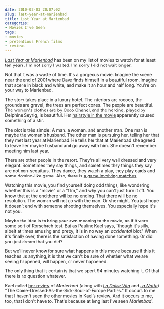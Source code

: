```yaml
---
date: 2010-02-03 20:07:02
slug: last-year-at-marienbad
title: Last Year at Marienbad
categories:
- Movies I've Seen
tags:
- movies
- pretentious French films
- reviews
---
```


[_Last Year at Marienbad_](https://www.imdb.com/title/tt0054632/) has been on my list of movies to watch for at least ten years. I'm not sorry I waited. I'm sorry I did not wait longer.


Not that it was a waste of time. It's a gorgeous movie. Imagine the scene near the end of 2001 where Dave finds himself in a beautiful room. Imagine that scene in black and white, and make it an hour and half long. You're on your way to Marienbad.

The story takes place in a  luxury hotel. The interiors are rococo, the grounds are gravel, the trees are perfect cones. The people are beautiful. The women's clothes are by [Coco Chanel](https://en.wikipedia.org/wiki/Coco_Chanel), and the heroine, played by Delphine Seyrig, is beautiful. Her [hairstyle in the movie](https://cinebeats.wordpress.com/2009/11/17/art-film-as-fashion-trend/) apparently caused something of a stir.


The plot is très simple: A man, a woman, and another man. One man is maybe the woman's husband. The other man is pursuing her, telling her that they met last year at Marienbad. He tells her that at Marienbad she agreed to leave her maybe husband and go away with him. She doesn't remember meeting him last year.

There are other people in the resort. They're all very well dressed and very elegant. Sometimes they say things, and sometimes they things they say are not non-sequiturs. They dance, they watch a play, they play cards and some domino-like game. Also, there is [a game involving matches](https://www.flashandmath.com/mathlets/more/nim/).

Watching this movie, you find yourself doing odd things, like wondering whether this is a "movie" or a "film," and why you can't just turn it off. You know that at the end there will be no ending. That there will be no resolution. The woman will not go with the man. Or she might. You just hope it doesn't end with someone shooting themselves. You especially hope it's not you.

Maybe the idea is to bring your own meaning to the movie, as if it were some sort of Rorschach test. But as Pauline Kael says, "though it's silly, albeit at times amusing and pretty, it is in no way an _accidental_ blot." When it's finally over, there is the satisfaction of having done something. Or did you just dream that you did?

But we'll never know for sure what happens in this movie because if this it teaches us anything, it is that we can't be sure of whether what we are seeing happened, will happen, or never happened.

The only thing that is certain is that we spent 94 minutes watching it. Of that there is no question whatever.

Kael called [her review](https://www.amazon.com/gp/product/0714529753?ie=UTF8&tag=pbore-20&linkCode=as2&camp=1789&creative=390957&creativeASIN=0714529753)
 of _Marienbad_ (along with _[La Dolce Vita](https://en.wikipedia.org/wiki/La_dolce_vita)_ and _[La Notte](https://en.wikipedia.org/wiki/La_notte)_) "The Come-Dressed-As-the-Sick-Soul-of-Europe Parties." It occurs to me that I haven't seen the other movies in Kael's review. And it occurs to me, too, that I don't have to. That's because at long last I've seen _Marienbad_.

